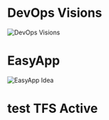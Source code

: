 # DevOps Visions
![DevOps Visions](/assets/MICS/DevOpsVisions.png)

# EasyApp
![EasyApp Idea](/assets/MICS/EasyAppGif.gif)

# test TFS Active
